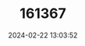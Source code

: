 ---
title: "161367"
category: "Apristurus japonicus"
draft: false
date: 2024-02-22 13:03:52
languages:
  Japanese: ["Nihon-herazame"]
  English: ["Japanese Catshark"]
---